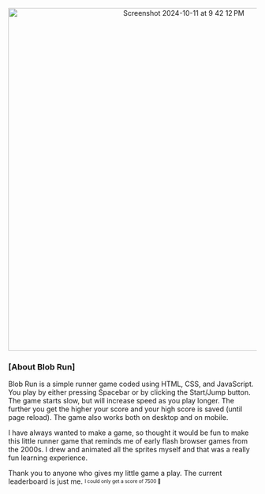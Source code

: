 <p align="center" width="100%">
  <img width="696" alt="Screenshot 2024-10-11 at 9 42 12 PM" src="https://github.com/user-attachments/assets/f9bcad67-01df-4294-aeb9-afb0ab0ef406">
</p>

### [About Blob Run]
Blob Run is a simple runner game coded using HTML, CSS, and JavaScript. You play by either pressing Spacebar or by clicking the Start/Jump button. The game starts slow, but will
increase speed as you play longer. The further you get the higher your score and your high score is saved (until page reload). The game also works both on desktop and on mobile.

I have always wanted to make a game, so thought it would be fun to make this little runner game that reminds me of early flash browser games from the 2000s. I drew and animated all 
the sprites myself and that was a really fun learning experience. 

Thank you to anyone who gives my little game a play. The current leaderboard is just me. <sup><sub> I could only get a score of 7500 😬 </sub></sup>
  
